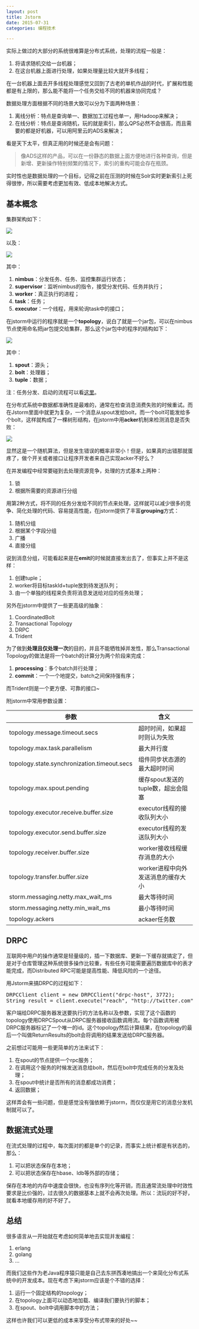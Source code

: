 ```yaml
---
layout: post
title: Jstorm
date: 2015-07-31
categories: 编程技术

---
```


实际上做过的大部分的系统很难算是分布式系统，处理的流程一般是：

1. 将请求随机交给一台机器；
2. 在这台机器上面进行处理，如果处理量比较大就开多线程；

在一台机器上面去开多线程处理感觉又回到了古老的单机作战的时代，扩展和性能都是有上限的，那么能不能将一个任务交给不同的机器来协同完成？

数据处理方面根据不同的场景大致可以分为下面两种场景：

1. 离线分析：特点是查询单一、数据加工过程也单一，用Hadoop来解决；
2. 在线分析：特点是查询随机，玩的就是索引，那么QPS必然不会很高，而且需要的都是好机器，可以用阿里云的ADS来解决；

看是天下太平，但真正用的时候还是会有问题：

> 像ADS这样的产品，可以在一份静态的数据上面方便地进行各种查询，但是新增、更新操作特别频繁的情况下，索引的重构可能会存在瓶颈。

实时性也是数据处理的一个目标，记得之前在压测的时候在Solr实时更新索引上死得很惨，所以需要考虑更加有效、低成本地解决方式。

## 基本概念

集群架构如下：

![](http://7xiz10.com1.z0.glb.clouddn.com/Jstorm-1.png)

以及：

![](http://7xiz10.com1.z0.glb.clouddn.com/Jstorm-3.png)

其中：

1. **nimbus**：分发任务、任务、监控集群运行状态；
2. **supervisor**：监听nimbus的指令，接受分发代码、任务并执行；
3. **worker**：真正执行的进程；
4. **task**：任务；
5. **executor**：一个线程，用来轮询task中的接口；

在jstorm中运行的程序就是一个**topology**，说白了就是一个jar包，可以在nimbus节点使用命名把jar包提交给集群，那么这个jar包中的程序的结构如下：

![](http://7xiz10.com1.z0.glb.clouddn.com/Jstorm-2.png)

其中：

1. **spout**：源头；
2. **bolt**：处理器；
3. **tuple**：数据；

注：任务分发、启动的流程可以看[这里](http://xumingming.sinaapp.com/647/twitter-storm-code-analysis-topology-execution/)。

在分布式系统中数据都准确性是最难的，通常在检查消息消费失败的时候重试。而在Jstorm里面中就更为复杂，一个消息从spout发给bolt，而一个bolt可能发给多个bolt，这样就构成了一棵树形结构，在jstorm中用**acker**机制来检测消息是否失败：

![](http://7xiz10.com1.z0.glb.clouddn.com/Jstorm-4.png)

显然这是一个随机算法，但是发生错误的概率非常小！但是，如果真的出错那就蛋疼了，做个开关或者接口让程序开发者来自己实现acker不好么？

在并发编程中经常要碰到去处理资源竞争，处理的方式基本上两种：

1. 锁
2. 根据所需要的资源进行分组

用第2种方式，将不同的任务分发给不同的节点来处理，这样就可以减少很多的竞争、简化处理的代码、容易提高性能，在jstorm提供了丰富**grouping**方式：

1. 随机分组
2. 根据某个字段分组
3. 广播
4. 直接分组

说到消息分组，可能看起来是在**emit**的时候就直接发出去了，但事实上并不是这样：

1. 创建tuple；
2. worker将目标taskId+tuple放到待发送队列；
3. 由一个单独的线程来负责将消息发送给对应的任务处理；

另外在jstorm中提供了一些更高级的抽象：

1. CoordinatedBolt
2. Transactional Topology
3. DRPC
4. Trident

为了做到**处理且仅处理一次**的目的，并且不能牺牲掉并发性，那么Transactional Topology的做法是将一个batch的计算分为两个阶段来完成：

1. **processing**：多个batch并行处理；
2. **commit**：一个一个地提交，batch之间保持强有序；

而Trident则是一个更方便、可靠的接口~

附jstorm中常用参数设置：

参数|含义
-|-
topology.message.timeout.secs|超时时间，如果超时则认为失败
topology.max.task.parallelism|最大并行度
topology.state.synchronization.timeout.secs|组件同步状态源的最大超时时间
topology.max.spout.pending|缓存spout发送的tuple数，超出会阻塞
topology.executor.receive.buffer.size|executor线程的接收队列大小
topology.executor.send.buffer.size|executor线程的发送队列大小
topology.receiver.buffer.size|worker接收线程缓存消息的大小
topology.transfer.buffer.size|worker进程中向外发送消息的缓存大小
storm.messaging.netty.max_wait_ms|最大等待时间
storm.messaging.netty.min_wait_ms|最小等待时间
topology.ackers|ackaer任务数

## DRPC

互联网中用户的操作通常是轻量级的，插一下数据库、更新一下缓存就搞定了，但是对于仓库管理这种系统很多操作比较重，有些任务可能需要遍历数据库中的表才能完成，而Distributed RPC可能是提高性能、降低风险的一个途径。

用Jstorm来搞DRPC的过程如下：

<pre class="prettyprint">
DRPCClient client = new DRPCClient("drpc-host", 3772);
String result = client.execute("reach", "http://twitter.com");
</pre>

客户端给DRPC服务器发送要执行的方法名称以及参数，实现了这个函数的topology使用DRPCSpout从DRPC服务器接收函数调用流。每个函数调用被DRPC服务器标记了一个唯一的id。这个topology然后计算结果，在topology的最后一个叫做ReturnResults的bolt会将调用的结果发送给DRPC服务器。

之前想过可能用一些更简单的方法来试下：

1. 在spout的节点提供一个rpc服务；
2. 在调用这个服务的时候发送消息给bolt，然后在bolt中完成任务的分发及处理；
3. 在spout中统计是否所有的消息都成功消费；
4. 返回数据；

这样弄会有一些问题，但是感觉没有强依赖于jstorm，而仅仅是用它的消息分发机制就可以了。

## 数据流式处理

在流式处理的过程中，每次面对的都是单个的记录，而事实上统计都是有状态的，那么：

1. 可以把状态保存在本地；
2. 可以把状态保存在hbase、ldb等外部的存储；

保存在本地的内存中速度会很快，也没有序列化等开销，而且通常流处理中时效性要求是比价强的，过去很久的数据基本上就不会再次处理。所以：流玩的好不好，就看本地缓存用的好不好了。

## 总结

很多语言从一开始就在考虑如何简单地去实现并发编程：

1. erlang
2. golang
3. ...

而我们这些作为老Java程序猿只能是自己去东拼西凑地搞出一个来简化分布式系统中的开发成本。现在考虑下来jstorm应该是个不错的选择：

1. 运行一个固定结构的topology；
2. 在topology上面可以动态地加载、编译我们要执行的脚本；
3. 在spout、bolt中调用脚本中的方法；

这样也许我们可以更低的成本来享受分布式带来的好处~~